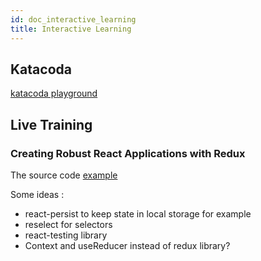 ```yaml
---
id: doc_interactive_learning
title: Interactive Learning
---
```


## Katacoda
[katacoda playground](https://www.katacoda.com/)


## Live Training
### Creating Robust React Applications with Redux
The source code [example](https://github.com/shaunwa/redux-todos-example)

Some ideas :
 - react-persist to keep state in local storage for example
 - reselect for selectors
 - react-testing library
 - Context and useReducer instead of redux library?
